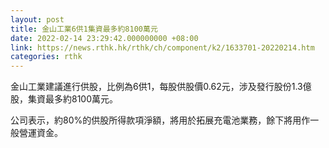 ```yaml
---
layout: post
title: 金山工業6供1集資最多約8100萬元
date: 2022-02-14 23:29:42.000000000 +08:00
link: https://news.rthk.hk/rthk/ch/component/k2/1633701-20220214.htm
categories: rthk
---
```


金山工業建議進行供股，比例為6供1，每股供股價0.62元，涉及發行股份1.3億股，集資最多約8100萬元。

公司表示，約80%的供股所得款項淨額，將用於拓展充電池業務，餘下將用作一般營運資金。
